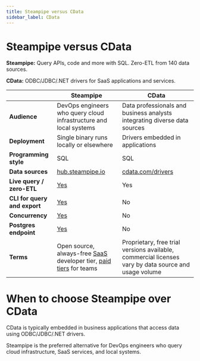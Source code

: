 ```yaml
---
title: Steampipe versus CData
sidebar_label: CData
---
```


# Steampipe versus CData


**Steampipe:** Query APIs, code and more with SQL. Zero-ETL from 140 data sources.


**CData:** ODBC/JDBC/.NET drivers for SaaS applications and services.



 | | **Steampipe** | **CData** | 
| --- | --- | --- |
| **Audience** | DevOps engineers who query cloud infrastructure and local systems | Data professionals and business analysts integrating diverse data sources |
| **Deployment** | Single binary runs locally or elsewhere | Drivers embedded in applications |
| **Programming style** | SQL | SQL |
| **Data sources** | <a href="http://hub.steampipe.io" target="_blank">hub.steampipe.io</a> | <a href="http://www.cdata.com/drivers" target="_blank">cdata.com/drivers</a> |
| **Live query / zero-ETL** | <a href="https://github.com/turbot/steampipe" target="_blank">Yes</a> | Yes |
| **CLI for query and export** | <a href="https://powerpipe.io/docs/reference/cli" target="_blank">Yes</a> | No |
| **Concurrency** | <a href="https://aws.amazon.com/blogs/opensource/querying-aws-at-scale-across-apis-regions-and-accounts/" target="_blank">Yes</a> | No |
| **Postgres endpoint** | <a href="https://steampipe.io/docs/managing/service" target="_blank">Yes</a> | No |
| **Terms** | Open source, always-free <a href="http://pipes.turbot.com" target="_blank">SaaS</a> developer tier, <a href="https://turbot.com/pipes/pricing" target="_blank">paid tiers</a> for teams | Proprietary, free trial versions available, commercial licenses vary by data source and usage volume |

# When to choose Steampipe over CData

CData is typically embedded in business applications that access data using ODBC/JDBC/.NET drivers.

  
Steampipe is the preferred alternative for DevOps engineers who query cloud infrastructure, SaaS services, and local systems. 

